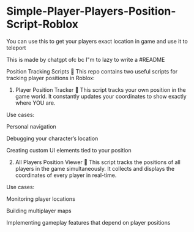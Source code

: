 # Simple-Player-Players-Position-Script-Roblox
You can use this to get your players exact location in game and use it to teleport

This is made by chatgpt ofc bc I"m to lazy to write a #README


Position Tracking Scripts 📍
This repo contains two useful scripts for tracking player positions in Roblox:

1. Player Position Tracker 👤
This script tracks your own position in the game world.
It constantly updates your coordinates to show exactly where YOU are.

Use cases:

Personal navigation

Debugging your character’s location

Creating custom UI elements tied to your position

2. All Players Position Viewer 👥
This script tracks the positions of all players in the game simultaneously.
It collects and displays the coordinates of every player in real-time.

Use cases:

Monitoring player locations

Building multiplayer maps

Implementing gameplay features that depend on player positions
